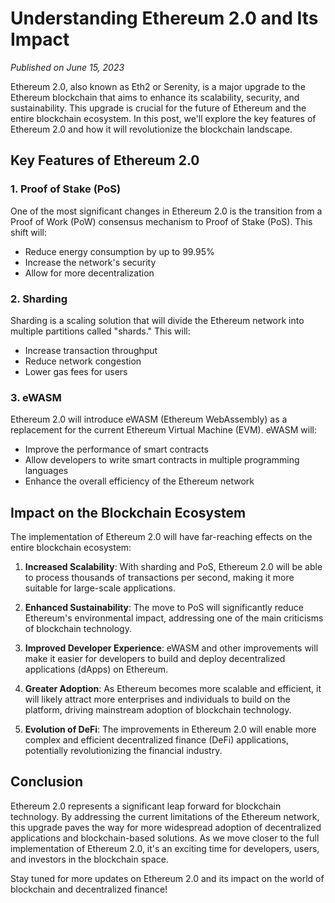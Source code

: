 # Understanding Ethereum 2.0 and Its Impact

*Published on June 15, 2023*

Ethereum 2.0, also known as Eth2 or Serenity, is a major upgrade to the Ethereum blockchain that aims to enhance its scalability, security, and sustainability. This upgrade is crucial for the future of Ethereum and the entire blockchain ecosystem. In this post, we'll explore the key features of Ethereum 2.0 and how it will revolutionize the blockchain landscape.

## Key Features of Ethereum 2.0

### 1. Proof of Stake (PoS)

One of the most significant changes in Ethereum 2.0 is the transition from a Proof of Work (PoW) consensus mechanism to Proof of Stake (PoS). This shift will:

- Reduce energy consumption by up to 99.95%
- Increase the network's security
- Allow for more decentralization

### 2. Sharding

Sharding is a scaling solution that will divide the Ethereum network into multiple partitions called "shards." This will:

- Increase transaction throughput
- Reduce network congestion
- Lower gas fees for users

### 3. eWASM

Ethereum 2.0 will introduce eWASM (Ethereum WebAssembly) as a replacement for the current Ethereum Virtual Machine (EVM). eWASM will:

- Improve the performance of smart contracts
- Allow developers to write smart contracts in multiple programming languages
- Enhance the overall efficiency of the Ethereum network

## Impact on the Blockchain Ecosystem

The implementation of Ethereum 2.0 will have far-reaching effects on the entire blockchain ecosystem:

1. **Increased Scalability**: With sharding and PoS, Ethereum 2.0 will be able to process thousands of transactions per second, making it more suitable for large-scale applications.

2. **Enhanced Sustainability**: The move to PoS will significantly reduce Ethereum's environmental impact, addressing one of the main criticisms of blockchain technology.

3. **Improved Developer Experience**: eWASM and other improvements will make it easier for developers to build and deploy decentralized applications (dApps) on Ethereum.

4. **Greater Adoption**: As Ethereum becomes more scalable and efficient, it will likely attract more enterprises and individuals to build on the platform, driving mainstream adoption of blockchain technology.

5. **Evolution of DeFi**: The improvements in Ethereum 2.0 will enable more complex and efficient decentralized finance (DeFi) applications, potentially revolutionizing the financial industry.

## Conclusion

Ethereum 2.0 represents a significant leap forward for blockchain technology. By addressing the current limitations of the Ethereum network, this upgrade paves the way for more widespread adoption of decentralized applications and blockchain-based solutions. As we move closer to the full implementation of Ethereum 2.0, it's an exciting time for developers, users, and investors in the blockchain space.

Stay tuned for more updates on Ethereum 2.0 and its impact on the world of blockchain and decentralized finance!

